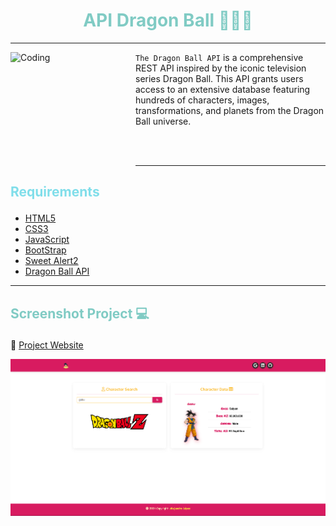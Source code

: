 # <h1 align="center" style="color: #80cbc4;"> API Dragon Ball 👨🏻‍💻 </h1> <hr>  

<img align="left" alt="Coding" width="200" height="200" src="https://i.gifer.com/origin/49/49f01b752943d705fdf7b7f130851d20_w200.gif">

` The Dragon Ball API ` is a comprehensive REST API inspired by the iconic television series Dragon Ball. This API grants users access to an extensive database featuring hundreds of characters, images, transformations, and planets from the Dragon Ball universe. 

<br> <br> 
<hr>  

## <p align="left" style="color: #80deea;"> Requirements </p>

- [HTML5](https://developer.mozilla.org/es/docs/Web/HTML) 
- [CSS3](https://developer.mozilla.org/es/docs/Web/CSS)
- [JavaScript](https://developer.mozilla.org/es/docs/Web/JavaScript)
- [BootStrap](https://mdbootstrap.com/)
- [Sweet Alert2](https://sweetalert2.github.io/)
- [Dragon Ball API](https://web.dragonball-api.com/documentation)


<hr>  

## <p align="left" style="color: #80cbc4;"> Screenshot Project 💻 </p>

🔶 [Project Website]()

![Screenshot](assets/img/Screenshot.png)